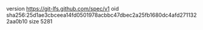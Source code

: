 version https://git-lfs.github.com/spec/v1
oid sha256:25d1ae3cbceea14fd0501978acbbc47dbec2a25fb1680dc4afd2711322aa0b10
size 5281
